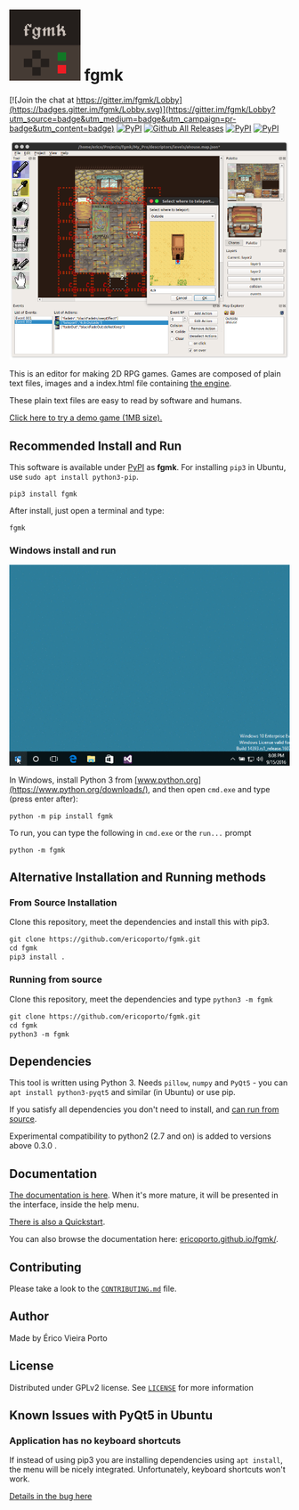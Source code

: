 ![Icon](iconTiny.png) fgmk
==========================

[![Join the chat at https://gitter.im/fgmk/Lobby](https://badges.gitter.im/fgmk/Lobby.svg)](https://gitter.im/fgmk/Lobby?utm_source=badge&utm_medium=badge&utm_campaign=pr-badge&utm_content=badge)
[![PyPI](https://img.shields.io/pypi/v/fgmk.svg?maxAge=3600)](https://pypi.python.org/pypi/fgmk)
[![Github All Releases](https://img.shields.io/github/downloads/ericoporto/fgmk/total.svg?maxAge=3600)](https://github.com/ericoporto/fgmk/releases)
[![PyPI](https://img.shields.io/pypi/pyversions/fgmk.svg?maxAge=86400)](https://www.python.org/downloads/)
[![PyPI](https://img.shields.io/pypi/l/fgmk.svg?maxAge=2592000)](LICENSE)

![Screenshot](screenshot.png)

This is an editor for making 2D RPG games.
Games are composed of plain text files, images and a index.html file containing
[the engine](https://github.com/ericoporto/fgmkJsEngine).

These plain text files are easy to read by software and humans.

[Click here to try a demo game (1MB size). ](https://ericoporto.github.io/fgmkJsEngine/index.html)

Recommended Install and Run
--------------------------

This software is available under [PyPI](https://pypi.python.org/pypi/fgmk)
as **fgmk**. For installing `pip3` in Ubuntu, use `sudo apt install python3-pip`.

    pip3 install fgmk

After install, just open a terminal and type:

    fgmk

### Windows install and run

![Installation on Windows with pip](win_fgmk_install.gif)

In Windows, install Python 3 from [www.python.org](https://www.python.org/downloads/), and then open `cmd.exe` and type (press enter after):

    python -m pip install fgmk

To run, you can type the following in `cmd.exe` or the `run...` prompt

    python -m fgmk


Alternative Installation and Running methods
--------------------------------------------

### From Source Installation

Clone this repository, meet the dependencies and install this with pip3.

    git clone https://github.com/ericoporto/fgmk.git
    cd fgmk
    pip3 install .

### Running from source

Clone this repository, meet the dependencies and type `python3 -m fgmk`

    git clone https://github.com/ericoporto/fgmk.git
    cd fgmk
    python3 -m fgmk

Dependencies
------------

This tool is written using Python 3. Needs `pillow`, `numpy` and `PyQt5` -
you can `apt install python3-pyqt5` and similar (in Ubuntu) or use pip.

If you satisfy all dependencies you don't need to install, and [can run from source](#running-from-source).

Experimental compatibility to python2 (2.7 and on) is added to versions above
0.3.0 .


Documentation
-------------

[The documentation is here](docs/Markdown/index.md). When it's more mature, it
will be presented in the interface, inside the help menu.

[There is also a Quickstart](docs/Markdown/Quickstart/Quickstart.md).

You can also browse the documentation here: [ericoporto.github.io/fgmk/](http://ericoporto.github.io/fgmk/).


Contributing
------------

Please take a look to the [`CONTRIBUTING.md`](CONTRIBUTING.md) file.


Author
------

Made by Érico Vieira Porto


License
-------

Distributed under GPLv2 license. See [`LICENSE`](LICENSE) for more information


Known Issues with PyQt5 in Ubuntu
---------------------------------

### Application has no keyboard shortcuts

If instead of using pip3 you are installing dependencies using `apt install`,
the menu will be nicely integrated. Unfortunately, keyboard shortcuts won't
work.

[Details in the bug here](https://bugs.launchpad.net/appmenu-qt5/+bug/1380702)
